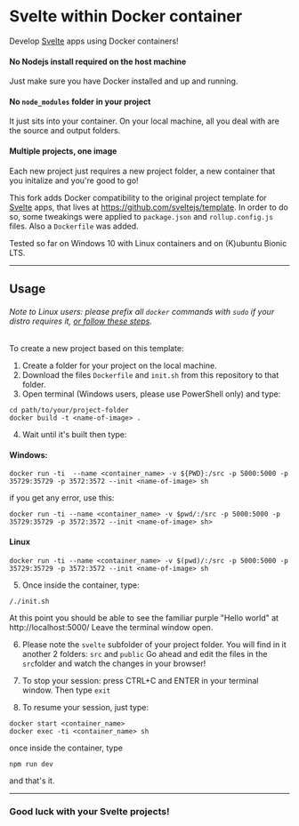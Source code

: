# Svelte within Docker container
Develop [Svelte](https://svelte.dev) apps using Docker containers!

#### No Nodejs install required on the host machine
Just make sure you have Docker installed and up and running.
#### No `node_modules` folder in your project
It just sits into your container. On your local machine, all you deal with are the source and output folders.
#### Multiple projects, one image
Each new project just requires a new project folder, a new container that you initalize and you're good to go!

This fork adds Docker compatibility to the original project template for [Svelte](https://svelte.dev) apps, that lives at https://github.com/sveltejs/template.
In order to do so, some tweakings were applied to `package.json` and `rollup.config.js` files. Also a `Dockerfile` was added.

Tested so far on Windows 10 with Linux containers and on (K)ubuntu Bionic LTS.

---
## Usage
###### Note to Linux users: please prefix all `docker` commands with `sudo` if your distro requires it, [or follow these steps](https://docs.docker.com/install/linux/linux-postinstall/).

To create a new project based on this template:
1. Create a folder for your project on the local machine.
2. Download the files `Dockerfile` and `init.sh` from this repository to that folder. 
3. Open terminal (Windows users, please use PowerShell only) and type:
```
cd path/to/your/project-folder
docker build -t <name-of-image> .
```
4. Wait until it's built then type:
#### Windows:
```
docker run -ti  --name <container_name> -v ${PWD}:/src -p 5000:5000 -p 35729:35729 -p 3572:3572 --init <name-of-image> sh
```
if you get any error, use this:
```
docker run -ti --name <container_name> -v $pwd/:/src -p 5000:5000 -p 35729:35729 -p 3572:3572 --init <name-of-image> sh>
```
#### Linux
```
docker run -ti --name <container_name> -v $(pwd)/:/src -p 5000:5000 -p 35729:35729 -p 3572:3572 --init <name-of-image> sh
```
5. Once inside the container, type:
```
/./init.sh
```
At this point you should be able to see the familiar purple "Hello world" at http://localhost:5000/
Leave the terminal window open.

6. Please note the `svelte` subfolder of your project folder. You will find in it another 2 folders: `src` and `public`
Go ahead and edit the files in the `src`folder and watch the changes in your browser!

7. To stop your session: press CTRL+C and ENTER in your terminal window. Then type `exit`

8. To resume your session, just type:
```
docker start <container_name>
docker exec -ti <container_name> sh
```
once inside the container, type
```
npm run dev
``` 
and that's it.

---
### Good luck with your Svelte projects!
